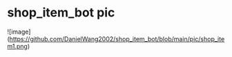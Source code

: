 # shop_item_bot pic
![image] (https://github.com/DanielWang2002/shop_item_bot/blob/main/pic/shop_item1.png)
